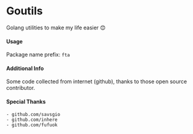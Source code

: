 # Goutils

Golang utilities to make my life easier 😊

#### Usage

Package name prefix: `fta`

#### Additional Info

Some code collected from internet (github), thanks to those open source contributor.

#### Special Thanks

    - github.com/savsgio
    - github.com/inhere
    - github.com/fufuok